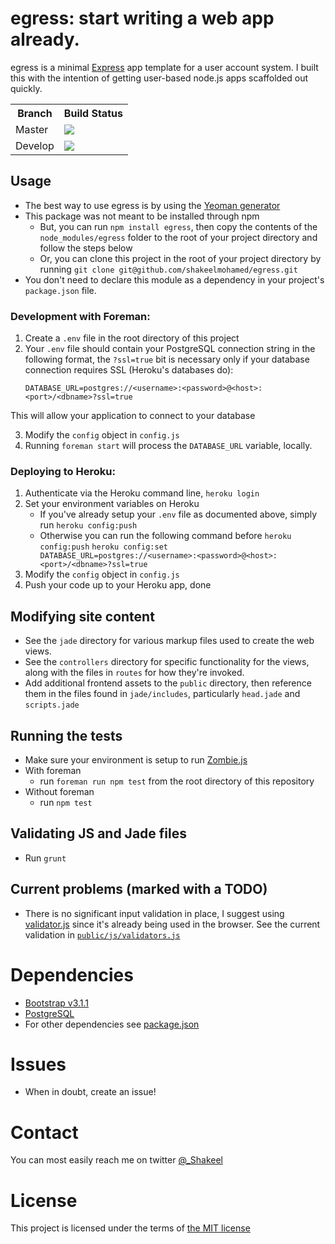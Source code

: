 egress: start writing a web app already.
====

egress is a minimal [Express](http://expressjs.com/) app template for a user account system.
I built this with the intention of getting user-based node.js apps scaffolded out quickly.

<table>
    <tr>
        <th>Branch</th>
        <th>Build Status</th>
    </tr>
    <tr>
        <td>Master</td>
        <td>
            <img src="https://travis-ci.org/shakeelmohamed/egress.png?branch=master" />
        </td>
    </tr>
    <tr>
        <td>Develop</td>
        <td>
            <img src="https://travis-ci.org/shakeelmohamed/egress.png?branch=develop" />
        </td>
    </tr>
</table>

## Usage
* The best way to use egress is by using the [Yeoman generator](http://github.com/shakeelmohamed/generator-egress)
* This package was not meant to be installed through npm
    * But, you can run `npm install egress`, then copy the contents of the `node_modules/egress` folder to the root of your project directory and follow the steps below
    * Or, you can clone this project in the root of your project directory by running `git clone git@github.com/shakeelmohamed/egress.git`
* You don't need to declare this module as a dependency in your project's `package.json` file.


### Development with Foreman:

1. Create a `.env` file in the root directory of this project
2. Your `.env` file should contain your PostgreSQL connection string in the following format, the `?ssl=true` bit is necessary only if your database connection requires SSL (Heroku's databases do):
    ```
    DATABASE_URL=postgres://<username>:<password>@<host>:<port>/<dbname>?ssl=true
    ```
This will allow your application to connect to your database

3. Modify the `config` object in `config.js`
4. Running `foreman start` will process the `DATABASE_URL` variable, locally.

### Deploying to Heroku:

1. Authenticate via the Heroku command line, `heroku login`
2. Set your environment variables on Heroku
    * If you've already setup your `.env` file as documented above, simply run `heroku config:push`
    * Otherwise you can run the following command before `heroku config:push`
    `heroku config:set DATABASE_URL=postgres://<username>:<password>@<host>:<port>/<dbname>?ssl=true`
3. Modify the `config` object in `config.js`
4. Push your code up to your Heroku app, done

## Modifying site content

* See the `jade` directory for various markup files used to create the web views.
* See the `controllers` directory for specific functionality for the views, along with the files in `routes` for how they're invoked.
* Add additional frontend assets to the `public` directory, then reference them in the files found in `jade/includes`, particularly `head.jade` and `scripts.jade`

## Running the tests

* Make sure your environment is setup to run [Zombie.js](http://zombie.labnotes.org/#Infection)
* With foreman
    * run `foreman run npm test` from the root directory of this repository
* Without foreman
    * run `npm test`

## Validating JS and Jade files

* Run `grunt`

## Current problems (marked with a TODO)

* There is no significant input validation in place, I suggest using [validator.js](https://github.com/chriso/validator.js) since it's already being used in the browser.
See the current validation in [`public/js/validators.js`](public/js/validators.js)

# Dependencies

* [Bootstrap v3.1.1](https://github.com/twbs/bootstrap/releases/tag/v3.1.1)
* [PostgreSQL](http://www.postgresql.org/)
* For other dependencies see [package.json](package.json)

# Issues

* When in doubt, create an issue!

# Contact

You can most easily reach me on twitter [@_Shakeel](http://twitter.com/_Shakeel)

# License

This project is licensed under the terms of [the MIT license](LICENSE)